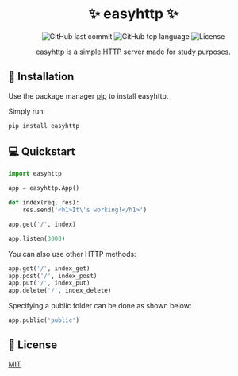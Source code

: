 <h1 align="center">✨ easyhttp ✨</h1> 

<p align="center">
<img alt="GitHub last commit" src="https://img.shields.io/github/last-commit/luisbrandino/easyhttp?style=flat-square">

<img alt="GitHub top language" src="https://img.shields.io/github/languages/top/luisbrandino/easyhttp?style=flat-square">

<img alt="License" src="https://img.shields.io/github/license/luisbrandino/easyhttp?style=flat-square">
</p>

<p align="center">
easyhttp is a simple HTTP server made for study purposes.
</p>

## 🚀 Installation

Use the package manager [pip](https://pip.pypa.io/en/stable/) to install easyhttp.

Simply run:

```bash
pip install easyhttp
```

## 💻 Quickstart

```python
import easyhttp

app = easyhttp.App()

def index(req, res):
    res.send('<h1>It\'s working!</h1>')

app.get('/', index)

app.listen(3000)
```

You can also use other HTTP methods:

```python
app.get('/', index_get)
app.post('/', index_post)
app.put('/', index_put)
app.delete('/', index_delete)
```

Specifying a public folder can be done as shown below:

```python
app.public('public')
```

## 📜 License

[MIT](https://choosealicense.com/licenses/mit/)